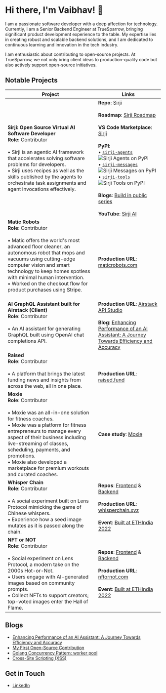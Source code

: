 # Hi there, I'm Vaibhav! 👋

I am a passionate software developer with a deep affection for technology. Currently, I am a Senior Backend Engineer at TrueSparrow, bringing significant product development experience to the table. My expertise lies in creating robust and scalable backend solutions, and I am dedicated to continuous learning and innovation in the tech industry.

I am enthusiastic about contributing to open-source projects. At TrueSparrow, we not only bring client ideas to production-quality code but also actively support open-source initiatives.
## Notable Projects

| Project     | Links |
|-------------|-----------------|
| **Sirji: Open Source Virtual AI Software Developer**<br>**Role:** Contributor<br><br> • Sirji is an agentic AI framework that accelerates solving software problems for developers.<br> • Sirji uses recipes as well as the skills published by the agents to orchestrate task assignments and agent invocations effectively. |**Repo**: [Sirji](https://github.com/sirji-ai/sirji)<br><br>**Roadmap**: [Sirji Roadmap](https://github.com/orgs/sirji-ai/projects/5/views/1)<br><br>**VS Code Marketplace**: [Sirji](https://marketplace.visualstudio.com/items?itemName=TrueSparrow.sirji)<br><br>**PyPI**: <br> • [`sirji-agents`](https://pypi.org/project/sirji-agents/) ![Sirji Agents on PyPI](https://img.shields.io/pypi/v/sirji-agents.svg) <br> • [`sirji-messages`](https://pypi.org/project/sirji-messages/) ![Sirji Messages on PyPI](https://img.shields.io/pypi/v/sirji-messages.svg) <br> • [`sirji-tools`](https://pypi.org/project/sirji-tools/) ![Sirji Tools on PyPI](https://img.shields.io/pypi/v/sirji-tools.svg)<br><br>**Blogs**: [Build in public series](https://truesparrow.com/blog/tag/sirji/)<br><br>**YouTube**: [Sirji AI](https://www.youtube.com/@Sirji-ai)|
| **Matic Robots**<br>**Role**: Contributor<br><br> • Matic offers the world's most advanced floor cleaner, an autonomous robot that mops and vacuums using cutting-edge computer vision and smart technology to keep homes spotless with minimal human intervention.<br>• Worked on the checkout flow for product purchases using Stripe.|<br><br>**Production URL**: [maticrobots.com](https://maticrobots.com/)|
| **AI GraphQL Assistant built for Airstack (Client)**<br>**Role**: Contributor<br><br> • An AI assistant for generating GraphQL built using OpenAI chat completions API.| <br>**Production URL**: [Airstack API Studio](https://app.airstack.xyz/api-studio)<br><br>**Blog**: [Enhancing Performance of an AI Assistant: A Journey Towards Efficiency and Accuracy](https://truesparrow.com/blog/enhancing-performance-of-an-ai-assistant/) |
| **Raised**<br>**Role**: Contributor<br><br> • A platform that brings the latest funding news and insights from across the web, all in one place.|<br><br>**Production URL**: [raised.fund](https://raised.fund/)|
| **Moxie**<br>**Role**: Contributor<br><br> • Moxie was an all-in-one solution for fitness coaches.<br> • Moxie was a platform for fitness entrepreneurs to manage every aspect of their business including live-streaming of classes, scheduling, payments, and promotions.<br> • Moxie also developed a marketplace for premium workouts and curated coaches.| **Case study**: [Moxie](https://truesparrow.com/case-study/moxie)|
| **Whisper Chain**<br>**Role**: Contributor<br><br> • A social experiment built on Lens Protocol mimicking the game of Chinese whispers.<br> • Experience how a seed image mutates as it is passed along the chain. |**Repos**: [Frontend](https://github.com/TrueSparrowSystems/whisper-chain-fe) & [Backend](https://github.com/TrueSparrowSystems/whisper-chain-be) <br><br>**Production URL**: [whisperchain.xyz](https://whisperchain.xyz/)<br><br>**Event**: [Built at ETHIndia 2022](https://devfolio.co/projects/whisper-chain-53ed)|
| **NFT or NOT**<br>**Role**: Contributor<br><br> • Social experiment on Lens Protocol, a modern take on the 2000s Hot-or-Not.<br> • Users engage with AI-generated images based on community prompts.<br> • Collect NFTs to support creators; top-voted images enter the Hall of Flame. |**Repos**: [Frontend](https://github.com/TrueSparrowSystems/nft-or-not-fe) & [Backend](https://github.com/TrueSparrowSystems/nft-or-not-be) <br><br>**Production URL**: [nftornot.com](https://nftornot.com/)<br><br>**Event**: [Built at ETHIndia 2022](https://devfolio.co/projects/nftornot-9bb4)|

## Blogs

- [Enhancing Performance of an AI Assistant: A Journey Towards Efficiency and Accuracy](https://truesparrow.com/blog/enhancing-performance-of-an-ai-assistant/)
- [My First Open-Source Contribution](https://truesparrow.com/blog/my-first-open-source-contribution/)
- [Golang Concurrency Pattern: worker pool](https://truesparrow.com/blog/golang-concurrency-pattern-worker-pool/)
- [Cross-Site Scripting (XSS)](https://truesparrow.com/blog/cross-site-scripting-xss/)

## Get in Touch
- [LinkedIn](https://www.linkedin.com/in/vaibhav-dighe-68a765159/)
